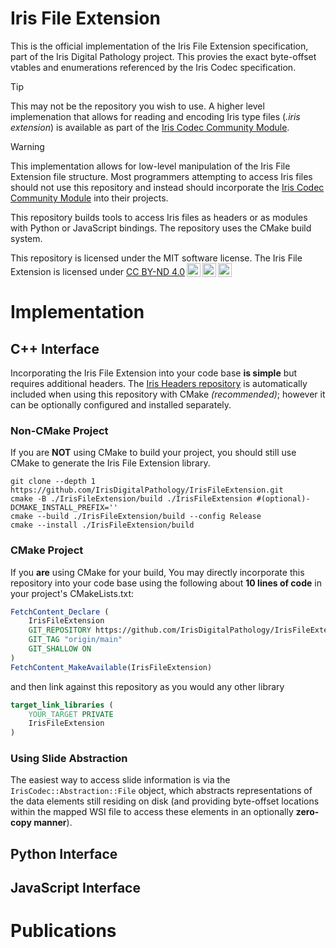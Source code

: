 # Iris File Extension

This is the official implementation of the Iris File Extension specification, part of the Iris Digital Pathology project. This provies the exact byte-offset vtables and enumerations referenced by the Iris Codec specification.

> [!TIP]
> This may not be the repository you wish to use. A higher level implemenation that allows for reading and encoding Iris type files (*.iris extension*) is available as part of the [Iris Codec Community Module](https://github.com/IrisDigitalPathology/Iris-Codec.git). 

> [!WARNING]
> This implementation allows for low-level manipulation of the Iris File Extension file structure. Most programmers attempting to access Iris files should not use this repository and instead should incorporate the [Iris Codec Community Module](https://github.com/IrisDigitalPathology/Iris-Codec.git) into their projects. 

This repository builds tools to access Iris files as headers or as modules with Python or JavaScript bindings. The repository uses the CMake build system. 

<p xmlns:cc="http://creativecommons.org/ns#" >This repository is licensed under the MIT software license. The Iris File Extension is licensed under <a href="https://creativecommons.org/licenses/by-nd/4.0/?ref=chooser-v1" target="_blank" rel="license noopener noreferrer" style="display:inline-block;">CC BY-ND 4.0<img style="height:22px!important;margin-left:3px;vertical-align:text-bottom;" src="https://mirrors.creativecommons.org/presskit/icons/cc.svg?ref=chooser-v1" alt=""><img style="height:22px!important;margin-left:3px;vertical-align:text-bottom;" src="https://mirrors.creativecommons.org/presskit/icons/by.svg?ref=chooser-v1" alt=""><img style="height:22px!important;margin-left:3px;vertical-align:text-bottom;" src="https://mirrors.creativecommons.org/presskit/icons/nd.svg?ref=chooser-v1" alt=""></a></p>

# Implementation
## C++ Interface
Incorporating the Iris File Extension into your code base **is simple** but requires additional headers. The [Iris Headers repository]() is automatically included when using this repository with CMake *(recommended)*; however it can be optionally configured and installed separately. 

### Non-CMake Project
If you are **NOT** using CMake to build your project, you should still use CMake to generate the Iris File Extension library.
```shell
git clone --depth 1 https://github.com/IrisDigitalPathology/IrisFileExtension.git
cmake -B ./IrisFileExtension/build ./IrisFileExtension #(optional)-DCMAKE_INSTALL_PREFIX=''
cmake --build ./IrisFileExtension/build --config Release
cmake --install ./IrisFileExtension/build
```

### CMake Project
If you **are** using CMake for your build, You may directly incorporate this repository into your code base using the following about **10 lines of code** in your project's CMakeLists.txt:
```CMake
FetchContent_Declare (
    IrisFileExtension
    GIT_REPOSITORY https://github.com/IrisDigitalPathology/IrisFileExtension.git
    GIT_TAG "origin/main"
    GIT_SHALLOW ON
)
FetchContent_MakeAvailable(IrisFileExtension)
```
and then link against this repository as you would any other library
```CMake
target_link_libraries (
    YOUR_TARGET PRIVATE
    IrisFileExtension
)
```
### Using Slide Abstraction
The easiest way to access slide information is via the `IrisCodec::Abstraction::File` object, which abstracts representations of the data elements still residing on disk (and providing byte-offset locations within the mapped WSI file to access these elements in an optionally **zero-copy manner**).



## Python Interface

## JavaScript Interface

# Publications
